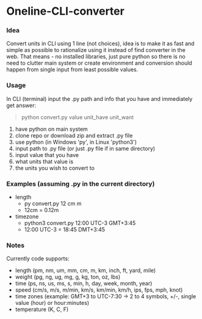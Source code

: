 # Oneline-CLI-converter
### Idea
Convert units in CLI using 1 line (not choices), idea is to make it as fast and simple as possible to rationalize using it instead of find converter in the web. That means - no installed libraries, just pure python so there is no need to clutter main system or create environment and conversion should happen from single input from least possible values.
### Usage
In CLI (terminal) input the .py path and info that you have and immediately get answer:
> python convert.py value unit_have unit_want
1) have python on main system
2) clone repo or download zip and extract .py file
3) use python (in Windows 'py', in Linux 'python3')
4) input path to .py file (or just .py file if in same directory)
5) input value that you have
6) what units that value is
7) the units you wish to convert to
### Examples (assuming .py in the current directory)
- length
  - py convert.py 12 cm m
  - 12cm = 0.12m
- timezone
  - python3 convert.py 12:00 UTC-3 GMT+3:45
  - 12:00 UTC-3 = 18:45 DMT+3:45
### Notes
Currently code supports: 
- length (pm, nm, um, mm, cm, m, km, inch, ft, yard, mile)
- weight (pg, ng, ug, mg, g, kg, ton, oz, lbs)
- time (ps, ns, us, ms, s, min, h, day, week, month, year)
- speed (cm/s, m/s, m/min, km/s, km/min, km/h, ips, fps, mph, knot)
- time zones (example: GMT+3 to UTC-7:30 -> 2 to 4 symbols, +/-, single value (hour) or hour:minutes)
- temperature (K, C, F)
